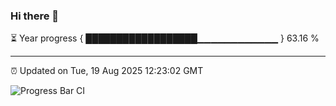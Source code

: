 ### Hi there 👋

⏳ Year progress { ██████████████████▁▁▁▁▁▁▁▁▁▁▁▁ } 63.16 %

---

⏰ Updated on Tue, 19 Aug 2025 12:23:02 GMT

![Progress Bar CI](https://github.com/Shyam-Makwana/GitHub-Actions-Demo/workflows/Progress%20Bar%20CI/badge.svg)
